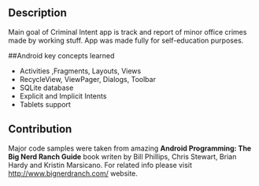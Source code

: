 ## Description

Main goal of Criminal Intent app is track and report of minor office crimes made by working stuff. App was made fully for self-education purposes.

##Android key concepts learned

* Activities ,Fragments, Layouts, Views
* RecycleView, ViewPager, Dialogs, Toolbar
* SQLite database
* Explicit and Implicit Intents
* Tablets support

## Contribution

Major code samples were taken from amazing **Android Programming: The Big Nerd Ranch Guide** book writen by Bill Phillips, Chris Stewart, Brian Hardy and Kristin Marsicano. For related info please visit http://www.bignerdranch.com/ website.
